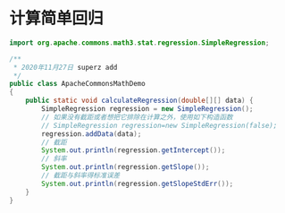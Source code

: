 <!--
 * @Github       : https://github.com/superzhc/BigData-A-Question
 * @Author       : SUPERZHC
 * @CreateDate   : 2020-11-27 17:28:00
 * @LastEditTime : 2020-11-27 17:28:22
 * @Copyright 2020 SUPERZHC
-->
# 计算简单回归

```java
import org.apache.commons.math3.stat.regression.SimpleRegression;

/**
 * 2020年11月27日 superz add
 */
public class ApacheCommonsMathDemo
{
    public static void calculateRegression(double[][] data) {
        SimpleRegression regression = new SimpleRegression();
        // 如果没有截距或者想把它排除在计算之外，使用如下构造函数
        // SimpleRegression regression=new SimpleRegression(false);
        regression.addData(data);
        // 截距
        System.out.println(regression.getIntercept());
        // 斜率
        System.out.println(regression.getSlope());
        // 截距与斜率得标准误差
        System.out.println(regression.getSlopeStdErr());
    }
}

```